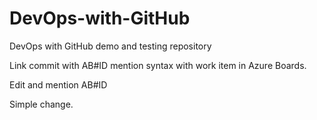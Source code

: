 # DevOps-with-GitHub
DevOps with GitHub demo and testing repository

Link commit with AB#ID mention syntax with work item in Azure Boards.

Edit and mention AB#ID

Simple change.
